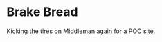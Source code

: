 # Brake Bread

Kicking the tires on Middleman again for a POC site.

  [middleman]: http://middlemanapp.com/

